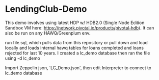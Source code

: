 # LendingClub-Demo
This demo involves using latest HDP w/ HDB2.0 (Single Node Edition Sandbox VM here: https://network.pivotal.io/products/pivotal-hdb).
It can also be run on any HAWQ/Greenplum env. 

run file.sql, which pulls data from this repository or pull down and load locally and loads internal hawq tables for loans completed and loans rejected for last 10 years. I created a lc_demo database then ran the file using -d lc_demo
  
Import Zeppelin json, 'LC_Demo.json', then edit Interpreter to connect to lc_demo database


